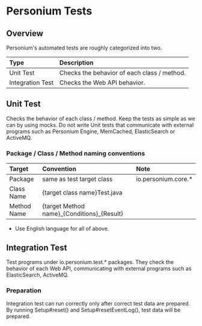 # Personium Tests

## Overview

Personium's automated tests are roughly categorized into two.

|Type|Description|
|:--|:--|
|Unit Test|Checks the behavior of each class / method.|
|Integration Test|Checks the Web API behavior.|


## Unit Test

Checks the behavior of each class / method. 
Keep the tests as simple as we can by using mocks.
Do not write Unit tests that communicate with external programs such as Personium Engine, MemCached, ElasticSearch or ActiveMQ.

### Package / Class / Method naming conventions

|Target|Convention|Note|
|:--|:--|:--|
|Package|same as test target class|io.personium.core.*|
|Class Name|{target class name}Test.java| |
|Method Name|{target Method name}\_{Conditions}\_{Result}| |

- Use English language for all of above.

## Integration Test

Test programs under io.personium.test.* packages.
They check the behavior of each Web API, communicating with external programs such as ElasticSearch, ActiveMQ.

### Preparation

Integration test can run correctly only after correct test data are prepared.
By running Setup#reset() and Setup#resetEventLog(), test data will be prepared.



